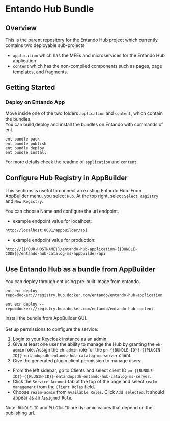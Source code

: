 # Entando Hub Bundle

## Overview
This is the parent repository for the Entando Hub project which currently contains two deployable sub-projects
* `application` which has the MFEs and microservices for the Entando Hub application
* `content` which has the non-compiled components such as pages, page templates, and fragments.

## Getting Started

### Deploy on Entando App

Move inside one of the two folders `application` and `content`, which contain the bundles.<br/>
You can build,deploy and install the bundles on Entando with commands of ent.

```
ent bundle pack
ent bundle publish
ent bundle deploy
ent bundle install
```

For more details check the readme of `application` and `content`.

## Configure Hub Registry in AppBuilder
This sections is useful to connect an existing Entando Hub.
From AppBuilder menu, you select `Hub`. At the top right, select `Select Registry` and `New Registry`.

You can choose Name and configure the url endpoint.

* example endpoint value for localhost:

```
http://localhost:8081/appbuilder/api
```

* example endpoint value for production: 

```
http://{{YOUR-HOSTNAME}}/entando-hub-application-{{BUNDLE-CODE}}/entando-hub-catalog-ms/appbuilder/api
```


## Use Entando Hub as a bundle from AppBuilder

You can deploy through ent using pre-built image from entando.

```
ent ecr deploy --repo=docker://registry.hub.docker.com/entando/entando-hub-application

ent ecr deploy --repo=docker://registry.hub.docker.com/entando/entando-hub-content
```

Install the bundle from AppBuilder GUI. <br><br>
Set up permissions to configure the service:

1. Login to your Keycloak instance as an admin.
2. Give at least one user the ability to manage the Hub by granting the `eh-admin` role. Assign the `eh-admin` role for the `pn-{{BUNDLE-ID}}-{{PLUGIN-ID}}-entandopsdh-entando-hub-catalog-ms-server` client.
3. Give the generated plugin client permission to manage users:
*  From the left sidebar, go to Clients and select client ID `pn-{{BUNDLE-ID}}-{{PLUGIN-ID}}-entandopsdh-entando-hub-catalog-ms-server`.
* Click the `Service Account` tab at the top of the page and select `realm-management` from the `Client Roles` field.
* Choose `realm-admin` from `Available Roles`. Click `Add selected`. It should appear as an `Assigned Role`.

Note: `BUNDLE-ID` and `PLUGIN-ID` are dynamic values that depend on the publishing url.